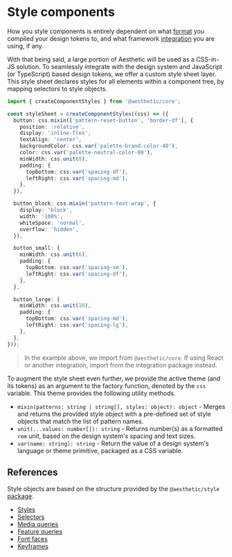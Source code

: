 # Style components

How you style components is entirely dependent on what [format](./compile.md#formats) you compiled
your design tokens to, and what framework [integration](../integrations.md) you are using, if any.

With that being said, a large portion of Aesthetic will be used as a CSS-in-JS solution. To
seamlessly integrate with the design system and JavaScript (or TypeScript) based design tokens, we
offer a custom style sheet layer. This style sheet declares styles for all elements within a
component tree, by mapping selectors to style objects.

```ts
import { createComponentStyles } from '@aesthetic/core';

const styleSheet = createComponentStyles((css) => ({
  button: css.mixin(['pattern-reset-button', 'border-df'], {
    position: 'relative',
    display: 'inline-flex',
    textAlign: 'center',
    backgroundColor: css.var('palette-brand-color-40'),
    color: css.var('palette-neutral-color-00'),
    minWidth: css.unit(8),
    padding: {
      topBottom: css.var('spacing-df'),
      leftRight: css.var('spacing-md'),
    },
  }),

  button_block: css.mixin('pattern-text-wrap', {
    display: 'block',
    width: '100%',
    whiteSpace: 'normal',
    overflow: 'hidden',
  }),

  button_small: {
    minWidth: css.unit(6),
    padding: {
      topBottom: css.var('spacing-sm'),
      leftRight: css.var('spacing-df'),
    },
  },

  button_large: {
    minWidth: css.unit(10),
    padding: {
      topBottom: css.var('spacing-md'),
      leftRight: css.var('spacing-lg'),
    },
  },
}));
```

> In the example above, we import from `@aesthetic/core`. If using React or another integration,
> import from the integration package instead.

To augment the style sheet even further, we provide the active theme (and its tokens) as an argument
to the factory function, denoted by the `css` variable. This theme provides the following utility
methods.

- `mixin(patterns: string | string[], styles: object): object` - Merges and returns the provided
  style object with a pre-defined set of style objects that match the list of pattern names.
- `unit(...values: number[]): string` - Returns number(s) as a formatted `rem` unit, based on the
  design system's spacing and text sizes.
- `var(name: string): string` - Return the value of a design system's language or theme primitive,
  packaged as a CSS variable.

## References

Style objects are based on the structure provided by the `@aesthetic/style`
[package](../packages/style/README.md).

- [Styles](../packages/style/concepts.md#styles)
- [Selectors](../packages/style/concepts.md#rules)
- [Media queries](../packages/style/concepts.md#media-queries)
- [Feature queries](../packages/style/concepts.md#feature-queries)
- [Font faces](../packages/style/concepts.md#font-faces)
- [Keyframes](../packages/style/concepts.md#keyframes)
